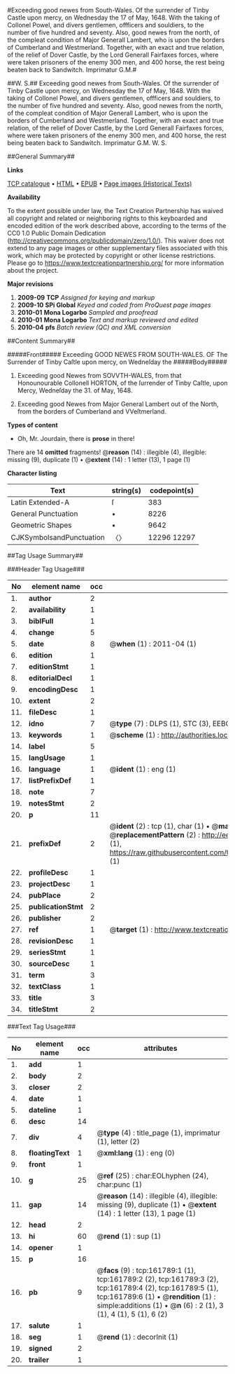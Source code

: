 #Exceeding good newes from South-Wales. Of the surrender of Tinby Castle upon mercy, on Wednesday the 17 of May, 1648. With the taking of Collonel Powel, and divers gentlemen, offficers and souldiers, to the number of five hundred and seventy. Also, good newes from the north, of the compleat condition of Major Generall Lambert, who is upon the borders of Cumberland and Westmerland. Together, with an exact and true relation, of the relief of Dover Castle, by the Lord Generall Fairfaxes forces, where were taken prisoners of the enemy 300 men, and 400 horse, the rest being beaten back to Sandwitch. Imprimatur G.M.#

##W. S.##
Exceeding good newes from South-Wales. Of the surrender of Tinby Castle upon mercy, on Wednesday the 17 of May, 1648. With the taking of Collonel Powel, and divers gentlemen, offficers and souldiers, to the number of five hundred and seventy. Also, good newes from the north, of the compleat condition of Major Generall Lambert, who is upon the borders of Cumberland and Westmerland. Together, with an exact and true relation, of the relief of Dover Castle, by the Lord Generall Fairfaxes forces, where were taken prisoners of the enemy 300 men, and 400 horse, the rest being beaten back to Sandwitch. Imprimatur G.M.
W. S.

##General Summary##

**Links**

[TCP catalogue](http://www.ota.ox.ac.uk/tcp/)  • 
[HTML](http://tei.it.ox.ac.uk/tcp/Texts-HTML/free/A92/A92703.html)  • 
[EPUB](http://tei.it.ox.ac.uk/tcp/Texts-EPUB/free/A92/A92703.epub) • 
[Page images (Historical Texts)](https://historicaltexts.jisc.ac.uk/eebo-99864303e)

**Availability**

To the extent possible under law, the Text Creation Partnership has waived all copyright and related or neighboring rights to this keyboarded and encoded edition of the work described above, according to the terms of the CC0 1.0 Public Domain Dedication (http://creativecommons.org/publicdomain/zero/1.0/). This waiver does not extend to any page images or other supplementary files associated with this work, which may be protected by copyright or other license restrictions. Please go to https://www.textcreationpartnership.org/ for more information about the project.

**Major revisions**

1. __2009-09__ __TCP__ *Assigned for keying and markup*
1. __2009-10__ __SPi Global__ *Keyed and coded from ProQuest page images*
1. __2010-01__ __Mona Logarbo__ *Sampled and proofread*
1. __2010-01__ __Mona Logarbo__ *Text and markup reviewed and edited*
1. __2010-04__ __pfs__ *Batch review (QC) and XML conversion*

##Content Summary##

#####Front#####
Exceeding GOOD NEWES FROM SOUTH-WALES. OF The Surrender of Tinby Caſtle upon mercy, on Wedneſday the
#####Body#####

1. Exceeding good Newes from SOVVTH-WALES, from that Honounourable Collonell HORTON, of the ſurrender of Tinby Caſtle, upon Mercy, Wedneſday the 31. of May, 1648.

1. Exceeding good Newes from Major General Lambert out of the North, from the borders of Cumberland and VVeſtmerland.

**Types of content**

  * Oh, Mr. Jourdain, there is **prose** in there!

There are 14 **omitted** fragments! 
 @__reason__ (14) : illegible (4), illegible: missing (9), duplicate (1)  •  @__extent__ (14) : 1 letter (13), 1 page (1)

**Character listing**


|Text|string(s)|codepoint(s)|
|---|---|---|
|Latin Extended-A|ſ|383|
|General Punctuation|•|8226|
|Geometric Shapes|▪|9642|
|CJKSymbolsandPunctuation|〈〉|12296 12297|

##Tag Usage Summary##

###Header Tag Usage###

|No|element name|occ|attributes|
|---|---|---|---|
|1.|__author__|2||
|2.|__availability__|1||
|3.|__biblFull__|1||
|4.|__change__|5||
|5.|__date__|8| @__when__ (1) : 2011-04 (1)|
|6.|__edition__|1||
|7.|__editionStmt__|1||
|8.|__editorialDecl__|1||
|9.|__encodingDesc__|1||
|10.|__extent__|2||
|11.|__fileDesc__|1||
|12.|__idno__|7| @__type__ (7) : DLPS (1), STC (3), EEBO-CITATION (1), PROQUEST (1), VID (1)|
|13.|__keywords__|1| @__scheme__ (1) : http://authorities.loc.gov/ (1)|
|14.|__label__|5||
|15.|__langUsage__|1||
|16.|__language__|1| @__ident__ (1) : eng (1)|
|17.|__listPrefixDef__|1||
|18.|__note__|7||
|19.|__notesStmt__|2||
|20.|__p__|11||
|21.|__prefixDef__|2| @__ident__ (2) : tcp (1), char (1)  •  @__matchPattern__ (2) : ([0-9\-]+):([0-9IVX]+) (1), (.+) (1)  •  @__replacementPattern__ (2) : http://eebo.chadwyck.com/downloadtiff?vid=$1&page=$2 (1), https://raw.githubusercontent.com/textcreationpartnership/Texts/master/tcpchars.xml#$1 (1)|
|22.|__profileDesc__|1||
|23.|__projectDesc__|1||
|24.|__pubPlace__|2||
|25.|__publicationStmt__|2||
|26.|__publisher__|2||
|27.|__ref__|1| @__target__ (1) : http://www.textcreationpartnership.org/docs/. (1)|
|28.|__revisionDesc__|1||
|29.|__seriesStmt__|1||
|30.|__sourceDesc__|1||
|31.|__term__|3||
|32.|__textClass__|1||
|33.|__title__|3||
|34.|__titleStmt__|2||


###Text Tag Usage###

|No|element name|occ|attributes|
|---|---|---|---|
|1.|__add__|1||
|2.|__body__|2||
|3.|__closer__|2||
|4.|__date__|1||
|5.|__dateline__|1||
|6.|__desc__|14||
|7.|__div__|4| @__type__ (4) : title_page (1), imprimatur (1), letter (2)|
|8.|__floatingText__|1| @__xml:lang__ (1) : eng (0)|
|9.|__front__|1||
|10.|__g__|25| @__ref__ (25) : char:EOLhyphen (24), char:punc (1)|
|11.|__gap__|14| @__reason__ (14) : illegible (4), illegible: missing (9), duplicate (1)  •  @__extent__ (14) : 1 letter (13), 1 page (1)|
|12.|__head__|2||
|13.|__hi__|60| @__rend__ (1) : sup (1)|
|14.|__opener__|1||
|15.|__p__|16||
|16.|__pb__|9| @__facs__ (9) : tcp:161789:1 (1), tcp:161789:2 (2), tcp:161789:3 (2), tcp:161789:4 (2), tcp:161789:5 (1), tcp:161789:6 (1)  •  @__rendition__ (1) : simple:additions (1)  •  @__n__ (6) : 2 (1), 3 (1), 4 (1), 5 (1), 6 (2)|
|17.|__salute__|1||
|18.|__seg__|1| @__rend__ (1) : decorInit (1)|
|19.|__signed__|2||
|20.|__trailer__|1||
